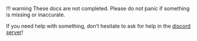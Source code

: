 !!! warning
    These docs are not completed. Please do not panic if something is missing or inaccurate.

If you need help with something, don’t hesitate to ask for help in the [discord server](https://discord.gg/WCtUY2CRVu)!